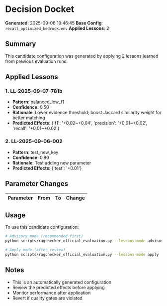 # Decision Docket

**Generated**: 2025-09-06 19:46:45
**Base Config**: `recall_optimized_bedrock.env`
**Applied Lessons**: 2

## Summary

This candidate configuration was generated by applying 2 lessons learned from previous evaluation runs.

## Applied Lessons

### 1. LL-2025-09-07-781b

- **Pattern**: balanced_low_f1
- **Confidence**: 0.50
- **Rationale**: Lower evidence threshold; boost Jaccard similarity weight for better matching
- **Predicted Effects**: {'f1': '+0.02~+0.04', 'precision': '+0.01~+0.02', 'recall': '+0.01~+0.02'}

### 2. LL-2025-09-06-002

- **Pattern**: test_new_key
- **Confidence**: 0.80
- **Rationale**: Test adding new parameter
- **Predicted Effects**: {'test': '+0.01'}

## Parameter Changes

| Parameter | From | To | Change |
|-----------|------|----|---------|

## Usage

To use this candidate configuration:

```bash
# Advisory mode (recommended first)
python scripts/ragchecker_official_evaluation.py --lessons-mode advisory

# Apply mode (after review)
python scripts/ragchecker_official_evaluation.py --lessons-mode apply
```

## Notes

- This is an automatically generated configuration
- Review the predicted effects before applying
- Monitor performance after application
- Revert if quality gates are violated
